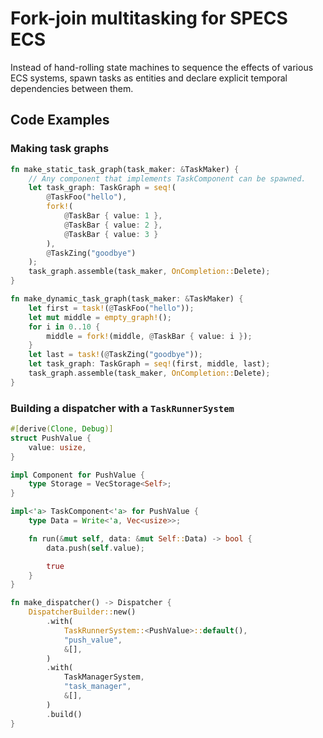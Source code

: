 # Fork-join multitasking for SPECS ECS

Instead of hand-rolling state machines to sequence the effects of various ECS systems, spawn
tasks as entities and declare explicit temporal dependencies between them.

## Code Examples

### Making task graphs

```rust
fn make_static_task_graph(task_maker: &TaskMaker) {
    // Any component that implements TaskComponent can be spawned.
    let task_graph: TaskGraph = seq!(
        @TaskFoo("hello"),
        fork!(
            @TaskBar { value: 1 },
            @TaskBar { value: 2 },
            @TaskBar { value: 3 }
        ),
        @TaskZing("goodbye")
    );
    task_graph.assemble(task_maker, OnCompletion::Delete);
}

fn make_dynamic_task_graph(task_maker: &TaskMaker) {
    let first = task!(@TaskFoo("hello"));
    let mut middle = empty_graph!();
    for i in 0..10 {
        middle = fork!(middle, @TaskBar { value: i });
    }
    let last = task!(@TaskZing("goodbye"));
    let task_graph: TaskGraph = seq!(first, middle, last);
    task_graph.assemble(task_maker, OnCompletion::Delete);
}
```

### Building a dispatcher with a `TaskRunnerSystem`

```rust
#[derive(Clone, Debug)]
struct PushValue {
    value: usize,
}

impl Component for PushValue {
    type Storage = VecStorage<Self>;
}

impl<'a> TaskComponent<'a> for PushValue {
    type Data = Write<'a, Vec<usize>>;

    fn run(&mut self, data: &mut Self::Data) -> bool {
        data.push(self.value);

        true
    }
}

fn make_dispatcher() -> Dispatcher {
    DispatcherBuilder::new()
        .with(
            TaskRunnerSystem::<PushValue>::default(),
            "push_value",
            &[],
        )
        .with(
            TaskManagerSystem,
            "task_manager",
            &[],
        )
        .build()
}
```
